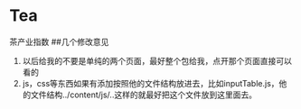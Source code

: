 # Tea
茶产业指数
##几个修改意见
1. 以后给我的不要是单纯的两个页面，最好整个包给我，点开那个页面直接可以看的
1. js，css等东西如果有添加按照他的文件结构放进去，比如inputTable.js，他的文件结构../content/js/..这样的就最好把这个文件放到这里面去。
